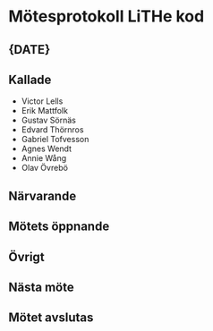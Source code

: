 # Mötesprotokoll LiTHe kod

## {DATE}

## Kallade
- Victor Lells
- Erik Mattfolk
- Gustav Sörnäs
- Edvard Thörnros
- Gabriel Tofvesson
- Agnes Wendt
- Annie Wång
- Olav Övrebö

## Närvarande

## Mötets öppnande

## Övrigt

## Nästa möte

## Mötet avslutas
